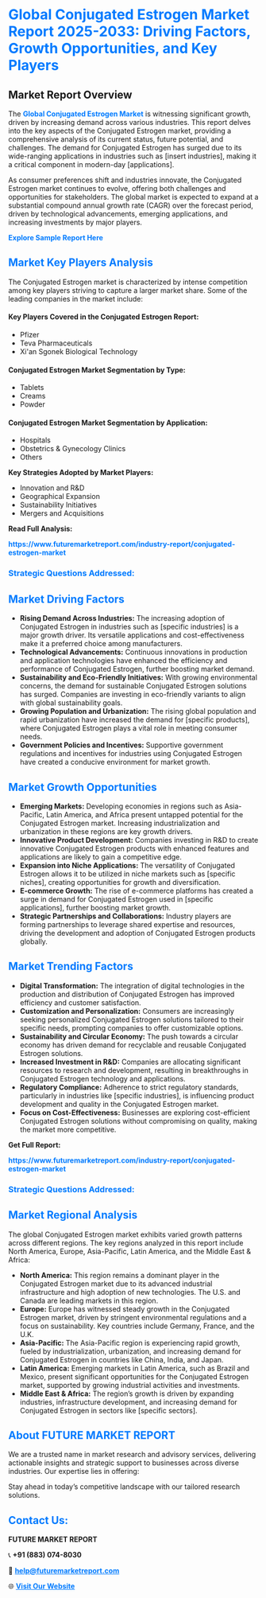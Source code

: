 <h1 style="color: #007BFF;">Global Conjugated Estrogen Market Report 2025-2033: Driving Factors, Growth Opportunities, and Key Players</h1>

<section id="overview">
<h2>Market Report Overview</h2>
<p>The <a href="https://www.futuremarketreport.com/industry-report/conjugated-estrogen-market" style="color: #007BFF; text-decoration: none;"><strong>Global Conjugated Estrogen Market</strong></a> is witnessing significant growth, driven by increasing demand across various industries. This report delves into the key aspects of the Conjugated Estrogen market, providing a comprehensive analysis of its current status, future potential, and challenges. The demand for Conjugated Estrogen has surged due to its wide-ranging applications in industries such as [insert industries], making it a critical component in modern-day [applications].</p>
<p>As consumer preferences shift and industries innovate, the Conjugated Estrogen market continues to evolve, offering both challenges and opportunities for stakeholders. The global market is expected to expand at a substantial compound annual growth rate (CAGR) over the forecast period, driven by technological advancements, emerging applications, and increasing investments by major players.</p>
</section>

<section id="overview">
<p><a href="https://www.futuremarketreport.com/request-sample/reportId=51785" style="color: #007BFF; text-decoration: none;"><strong>Explore Sample Report Here</strong></a></p>
</section>

<section id="key-players">
<h2 style="color: #007BFF;">Market Key Players Analysis</h2>
<p>The Conjugated Estrogen market is characterized by intense competition among key players striving to capture a larger market share. Some of the leading companies in the market include:</p>
<h4>Key Players Covered in the Conjugated Estrogen Report:</h4>
<ul><li>Pfizer</li><li>Teva Pharmaceuticals</li><li>Xi&#039;an Sgonek Biological Technology</li></ul>
<h4>Conjugated Estrogen Market Segmentation by Type:</h4>
<ul><li>Tablets</li><li>Creams</li><li>Powder</li></ul>

<h4>Conjugated Estrogen Market Segmentation by Application:</h4>
<ul><li>Hospitals</li><li>Obstetrics &amp; Gynecology Clinics</li><li>Others</li></ul>
<p><strong>Key Strategies Adopted by Market Players:</strong></p>
<ul>
<li>Innovation and R&D</li>
<li>Geographical Expansion</li>
<li>Sustainability Initiatives</li>
<li>Mergers and Acquisitions</li>
</ul>
</section>

<section>
<p><strong>Read Full Analysis: </strong></p><a href="https://www.futuremarketreport.com/industry-report/conjugated-estrogen-market" style="color: #007BFF; text-decoration: none;"><strong>https://www.futuremarketreport.com/industry-report/conjugated-estrogen-market</strong></a>
<h3 style="color: #007BFF;">Strategic Questions Addressed:</h3>
</section>

<section id="driving-factors">
<h2 style="color: #007BFF;">Market Driving Factors</h2>
<ul>
<li><strong>Rising Demand Across Industries:</strong> The increasing adoption of Conjugated Estrogen in industries such as [specific industries] is a major growth driver. Its versatile applications and cost-effectiveness make it a preferred choice among manufacturers.</li>
<li><strong>Technological Advancements:</strong> Continuous innovations in production and application technologies have enhanced the efficiency and performance of Conjugated Estrogen, further boosting market demand.</li>
<li><strong>Sustainability and Eco-Friendly Initiatives:</strong> With growing environmental concerns, the demand for sustainable Conjugated Estrogen solutions has surged. Companies are investing in eco-friendly variants to align with global sustainability goals.</li>
<li><strong>Growing Population and Urbanization:</strong> The rising global population and rapid urbanization have increased the demand for [specific products], where Conjugated Estrogen plays a vital role in meeting consumer needs.</li>
<li><strong>Government Policies and Incentives:</strong> Supportive government regulations and incentives for industries using Conjugated Estrogen have created a conducive environment for market growth.</li>
</ul>
</section>

<section id="growth-opportunities">
<h2 style="color: #007BFF;">Market Growth Opportunities</h2>
<ul>
<li><strong>Emerging Markets:</strong> Developing economies in regions such as Asia-Pacific, Latin America, and Africa present untapped potential for the Conjugated Estrogen market. Increasing industrialization and urbanization in these regions are key growth drivers.</li>
<li><strong>Innovative Product Development:</strong> Companies investing in R&D to create innovative Conjugated Estrogen products with enhanced features and applications are likely to gain a competitive edge.</li>
<li><strong>Expansion into Niche Applications:</strong> The versatility of Conjugated Estrogen allows it to be utilized in niche markets such as [specific niches], creating opportunities for growth and diversification.</li>
<li><strong>E-commerce Growth:</strong> The rise of e-commerce platforms has created a surge in demand for Conjugated Estrogen used in [specific applications], further boosting market growth.</li>
<li><strong>Strategic Partnerships and Collaborations:</strong> Industry players are forming partnerships to leverage shared expertise and resources, driving the development and adoption of Conjugated Estrogen products globally.</li>
</ul>
</section>

<section id="trending-factors">
<h2 style="color: #007BFF;">Market Trending Factors</h2>
<ul>
<li><strong>Digital Transformation:</strong> The integration of digital technologies in the production and distribution of Conjugated Estrogen has improved efficiency and customer satisfaction.</li>
<li><strong>Customization and Personalization:</strong> Consumers are increasingly seeking personalized Conjugated Estrogen solutions tailored to their specific needs, prompting companies to offer customizable options.</li>
<li><strong>Sustainability and Circular Economy:</strong> The push towards a circular economy has driven demand for recyclable and reusable Conjugated Estrogen solutions.</li>
<li><strong>Increased Investment in R&D:</strong> Companies are allocating significant resources to research and development, resulting in breakthroughs in Conjugated Estrogen technology and applications.</li>
<li><strong>Regulatory Compliance:</strong> Adherence to strict regulatory standards, particularly in industries like [specific industries], is influencing product development and quality in the Conjugated Estrogen market.</li>
<li><strong>Focus on Cost-Effectiveness:</strong> Businesses are exploring cost-efficient Conjugated Estrogen solutions without compromising on quality, making the market more competitive.</li>
</ul>
</section>

<section>
<p><strong>Get Full Report: </strong></p><a href="https://www.futuremarketreport.com/industry-report/conjugated-estrogen-market" style="color: #007BFF; text-decoration: none;"><strong>https://www.futuremarketreport.com/industry-report/conjugated-estrogen-market</strong></a>
<h3 style="color: #007BFF;">Strategic Questions Addressed:</h3>
</section>


<section id="regional-analysis">
<h2 style="color: #007BFF;">Market Regional Analysis</h2>
<p>The global Conjugated Estrogen market exhibits varied growth patterns across different regions. The key regions analyzed in this report include North America, Europe, Asia-Pacific, Latin America, and the Middle East & Africa:</p>
<ul>
<li><strong>North America:</strong> This region remains a dominant player in the Conjugated Estrogen market due to its advanced industrial infrastructure and high adoption of new technologies. The U.S. and Canada are leading markets in this region.</li>
<li><strong>Europe:</strong> Europe has witnessed steady growth in the Conjugated Estrogen market, driven by stringent environmental regulations and a focus on sustainability. Key countries include Germany, France, and the U.K.</li>
<li><strong>Asia-Pacific:</strong> The Asia-Pacific region is experiencing rapid growth, fueled by industrialization, urbanization, and increasing demand for Conjugated Estrogen in countries like China, India, and Japan.</li>
<li><strong>Latin America:</strong> Emerging markets in Latin America, such as Brazil and Mexico, present significant opportunities for the Conjugated Estrogen market, supported by growing industrial activities and investments.</li>
<li><strong>Middle East & Africa:</strong> The region’s growth is driven by expanding industries, infrastructure development, and increasing demand for Conjugated Estrogen in sectors like [specific sectors].</li>
</ul>
</section>

<footer>
<h2 style="color: #007BFF;">About FUTURE MARKET REPORT</h2>
<p>We are a trusted name in market research and advisory services, delivering actionable insights and strategic support to businesses across diverse industries. Our expertise lies in offering:</p>

<p>Stay ahead in today’s competitive landscape with our tailored research solutions.</p>

<h2 style="color: #007BFF;">Contact Us:</h2>
<p><strong>FUTURE MARKET REPORT</strong></p>
<p>📞 <strong>+91 (883) 074-8030</strong></p>
<p>📧 <strong><a href="mailto:help@futuremarketreport.com" style="color: #007BFF;">help@futuremarketreport.com</a></strong></p>
<p>🌐 <strong><a href="https://www.futuremarketreport.com/" style="color: #007BFF;">Visit Our Website</a></strong></p>
</footer>
